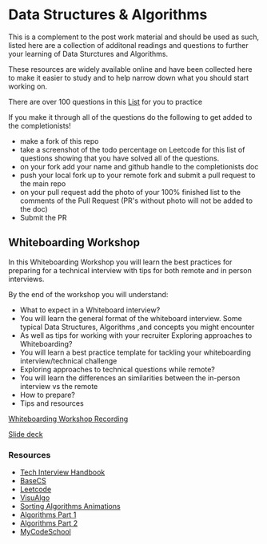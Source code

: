 # Data Structures & Algorithms

This is a complement to the post work material and should be used as such, listed here are a collection of additonal readings and questions to further your learning of Data Sturctures and Algorithms.

These resources are widely available online and have been collected here to make it easier to study and to help narrow down what you should start working on.

There are over 100 questions in this [List](https://leetcode.com/list/5r99deem) for you to practice 

If you make it through all of the questions do the following to get added to the completionists!
- make a fork of this repo
- take a screenshot of the todo percentage on Leetcode for this list of questions showing that you have solved all of the questions.
- on your fork add your name and github handle to the completionists doc
- push your local fork up to your remote fork and submit a pull request to the main repo
- on your pull request add the photo of your 100% finished list to the comments of the Pull Request (PR's without photo will not be added to the doc)
- Submit the PR

## Whiteboarding Workshop
In this Whiteboarding Workshop you will learn the best practices for preparing for a technical interview with tips for both remote and in person interviews.

By the end of the workshop you will understand:
- What to expect in a Whiteboard interview?
- You will learn the general format of the whiteboard interview.
Some typical Data Structures, Algorithms ,and concepts you might encounter
- As well as tips for working with your recruiter
Exploring approaches to Whiteboarding?
- You will learn a best practice template for tackling your whiteboarding interview/technical challenge
- Exploring approaches to technical questions while remote?
- You will learn the differences an similarities between the in-person interview vs the remote
- How to prepare?
- Tips and resources

[Whiteboarding Workshop Recording](https://www.youtube.com/watch?v=6UWAZ0YAHTw&list=PLc6AmvC5Zybz038jznOLFk9XHFcIeo1VK&index=10)


[Slide deck](https://docs.google.com/presentation/d/1dCoQSNo-ZFKsQm6YBpElLvTJkeUhYqecRRUnLK3UX_s/edit#slide=id.g53723775f3_1_275)

### Resources

- [Tech Interview Handbook](https://yangshun.github.io/tech-interview-handbook/)
- [BaseCS](https://medium.com/basecs)
- [Leetcode](https://leetcode.com/)
- [VisuAlgo](https://visualgo.net/en)
- [Sorting Algorithms Animations](https://www.toptal.com/developers/sorting-algorithms)
- [Algorithms Part 1](https://www.coursera.org/learn/algorithms-part1?ranMID=40328&ranEAID=JVFxdTr9V80&ranSiteID=JVFxdTr9V80-T9DQKY78bpkim0itcYBfCg&siteID=JVFxdTr9V80-T9DQKY78bpkim0itcYBfCg&utm_content=10&utm_medium=partners&utm_source=linkshare&utm_campaign=JVFxdTr9V80)
- [Algorithms Part 2](https://www.coursera.org/learn/algorithms-part2?ranMID=40328&ranEAID=JVFxdTr9V80&ranSiteID=JVFxdTr9V80-rZgln8McCRFm1i3b6Uyk7w&siteID=JVFxdTr9V80-rZgln8McCRFm1i3b6Uyk7w&utm_content=10&utm_medium=partners&utm_source=linkshare&utm_campaign=JVFxdTr9V80)
- [MyCodeSchool](https://www.youtube.com/user/mycodeschool)

